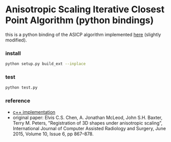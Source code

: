 # Anisotropic Scaling Iterative Closest Point Algorithm (python bindings)

this is a python binding of the ASICP algorithm implemented [here](https://github.com/cstew2/asicp/) (slightly modified).

### install  
```bash  
python setup.py build_ext --inplace
```

### test
```bash
python test.py
```

### reference
* [c++ implementation](https://github.com/cstew2/asicp/)   
* original paper: Elvis C.S. Chen, A. Jonathan McLeod, John S.H. Baxter, Terry M. Peters, "Registration of 3D shapes under anisotropic scaling", International Journal of Computer Assisted Radiology and Surgery, June 2015, Volume 10, Issue 6, pp 867–878.  
